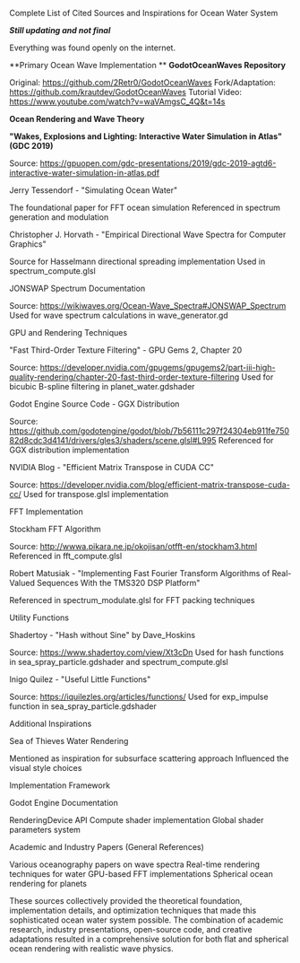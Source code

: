 Complete List of Cited Sources and Inspirations for Ocean Water System

***Still updating and not final***

Everything was found openly on the internet. 

**Primary Ocean Wave Implementation
**
**GodotOceanWaves Repository**

Original: https://github.com/2Retr0/GodotOceanWaves
Fork/Adaptation: https://github.com/krautdev/GodotOceanWaves
Tutorial Video: https://www.youtube.com/watch?v=waVAmgsC_4Q&t=14s



**Ocean Rendering and Wave Theory**

**"Wakes, Explosions and Lighting: Interactive Water Simulation in Atlas" (GDC 2019)**

Source: https://gpuopen.com/gdc-presentations/2019/gdc-2019-agtd6-interactive-water-simulation-in-atlas.pdf


Jerry Tessendorf - "Simulating Ocean Water"

The foundational paper for FFT ocean simulation
Referenced in spectrum generation and modulation


Christopher J. Horvath - "Empirical Directional Wave Spectra for Computer Graphics"

Source for Hasselmann directional spreading implementation
Used in spectrum_compute.glsl


JONSWAP Spectrum Documentation

Source: https://wikiwaves.org/Ocean-Wave_Spectra#JONSWAP_Spectrum
Used for wave spectrum calculations in wave_generator.gd



GPU and Rendering Techniques

"Fast Third-Order Texture Filtering" - GPU Gems 2, Chapter 20

Source: https://developer.nvidia.com/gpugems/gpugems2/part-iii-high-quality-rendering/chapter-20-fast-third-order-texture-filtering
Used for bicubic B-spline filtering in planet_water.gdshader


Godot Engine Source Code - GGX Distribution

Source: https://github.com/godotengine/godot/blob/7b56111c297f24304eb911fe75082d8cdc3d4141/drivers/gles3/shaders/scene.glsl#L995
Referenced for GGX distribution implementation


NVIDIA Blog - "Efficient Matrix Transpose in CUDA CC"

Source: https://developer.nvidia.com/blog/efficient-matrix-transpose-cuda-cc/
Used for transpose.glsl implementation



FFT Implementation

Stockham FFT Algorithm

Source: http://wwwa.pikara.ne.jp/okojisan/otfft-en/stockham3.html
Referenced in fft_compute.glsl


Robert Matusiak - "Implementing Fast Fourier Transform Algorithms of Real-Valued Sequences With the TMS320 DSP Platform"

Referenced in spectrum_modulate.glsl for FFT packing techniques



Utility Functions

Shadertoy - "Hash without Sine" by Dave_Hoskins

Source: https://www.shadertoy.com/view/Xt3cDn
Used for hash functions in sea_spray_particle.gdshader and spectrum_compute.glsl


Inigo Quilez - "Useful Little Functions"

Source: https://iquilezles.org/articles/functions/
Used for exp_impulse function in sea_spray_particle.gdshader



Additional Inspirations

Sea of Thieves Water Rendering

Mentioned as inspiration for subsurface scattering approach
Influenced the visual style choices



Implementation Framework

Godot Engine Documentation

RenderingDevice API
Compute shader implementation
Global shader parameters system



Academic and Industry Papers (General References)

Various oceanography papers on wave spectra
Real-time rendering techniques for water
GPU-based FFT implementations
Spherical ocean rendering for planets

These sources collectively provided the theoretical foundation, implementation details, and optimization techniques that made this sophisticated ocean water system possible. The combination of academic research, industry presentations, open-source code, and creative adaptations resulted in a comprehensive solution for both flat and spherical ocean rendering with realistic wave physics.
